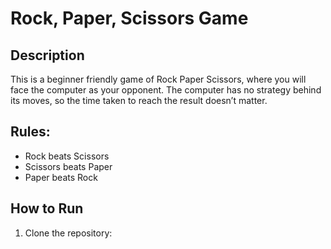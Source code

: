 # Rock, Paper, Scissors Game

## Description
This is a beginner friendly game of Rock Paper Scissors,
where you will face the computer as your opponent.
The computer has no strategy behind its moves,
so the time taken to reach the result doesn’t matter.

## Rules:
- Rock beats Scissors
- Scissors beats Paper
- Paper beats Rock

## How to Run
1. Clone the repository:
